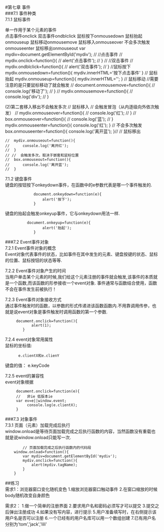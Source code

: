 #第七章 事件  
###7.1 事件种类  
7.1.1 鼠标事件

单一作用于某个元素的事件  
点击事件onclick
双击事件ondblclick
鼠标按下onmousedown
鼠标抬起onmouseup
鼠标移动onmousemove
鼠标移入onmouseover
不会多次触发onmouseenter
鼠标移出onmouseout
       var mydiv=document.getElementById('mydiv');
    //  //点击事件
    //  mydiv.onclick=function(){
    //      alert('点击事件');
    //  }
    //  //双击事件
    //  mydiv.ondblclick=function(){
    //      alert('双击事件');
    //  }
     //鼠标按下
     mydiv.onmousedown=function(){
         mydiv.innerHTML='按下点击事件'
     }
    //  鼠标抬起
    mydiv.onmouseup=function(){
        mydiv.innerHTML='';
     }
    // 鼠标移动
    //需要注意的是只要鼠标移动了就会触发
    //  document.onmousemove=function(){
    //      console.log('移动了');
    //  }
    //  mydiv.onmousemove=function(){
    //      console.log('div');
    //  }

(2)第二套移入移出不会触发多次
 // 鼠标移入
    // 会触发冒泡（从内逐级向外依次触发）
    // mydiv.onmouseover=function(){
    //      console.log('红');
    //  }
    //  box.onmouseover=function(){
    //      console.log('蓝');
    //  }
    mydiv.onmouseenter=function(){
         console.log('红');
     }
    //  不会多次触发
     box.onmouseenter=function(){
         console.log('离开蓝');
     }// // 鼠标移出
  
    //  mydiv.onmouseout=function(){
    //      console.log('离开红');
    //  }
    // //  会触发多次，取决于嵌套和鼠标位置
    //  box.onmouseout=function(){
    //      console.log('离开蓝');
    //  } 

7.1.2 键盘事件  
键盘的按钮按下onkeydown事件，在函数中的e参数代表是哪一个事件触发的.

                 document.onkeydown=function(e){
                     alert('按下');
                 }

键盘的抬起会触发onkeyup事件，它与onkeydown用法一样.
           
              document.onkeyup=function(e){
                     alert('抬起');
                 }

###7.2 Event事件对象  
7.2.1 Event事件对象的概念  
Event对象代表事件的状态，比如事件在其中发生的元素、键盘按键的状态、鼠标的位置、鼠标按钮的状态等等.

7.2.2 Event事件对象产生的时间  
当用户单击某个元素的时候,我们给这个元素注册的事件就会触发,该事件的本质就是一个函数,而该函数的形参接收一个event对象.
事件通常与函数结合使用，函数不会在事件发生前被执行！

7.2.3 Event事件对象接收方式  
通过事件触发时的函数，以参数的形式传递进该函数函数内.不用靠调用传参，也就是说event对象是事件触发时调用函数的第一个参数.

         document.onclick=function(){
                alert(1);
            }

7.2.4 event对象常用属性  
鼠标的坐标值:

          e.clientX和e.clienY

键盘的值：
         e.keyCode

7.2.5 event的兼容性  
event对象根据


         document.onclick=function(e){
         //   非ie 低版本ie
         var ev=e||window.event;
              console.log(e.clientX);
         }

###7.3 对象事件  
7.3.1  页面（元素）加载完成后执行  
window.onload是等待页面加载完成之后执行函数的内容，当然函数没有重载也就是说window.onload只能写一次.

            // 页面加载完成之后执行函数内的代码段
        window.onload=function(){
            var mydiv=document.getElementById('mydiv');
            mydiv.onclick=function(){
                alert(mydiv.tagName);
            }
        }

##练习  
需求1：浏览器窗口变化随机变色
1.缩放浏览器窗口触动事件
2.在窗口缩放的时候body随机改变自身颜色

需求2：
1.做一个简单的注册界面
2.要求用户名和密码必须写才可以提交
3.提交之后弹出注册成功
4.如果没有写内容，进行提示
5.用户准备填写时，在右侧提示该用户名是否可以注册
6.一个已经有的用户名库可以用一个数组创建
7.已有用户名分别为'tom','jack','lili'